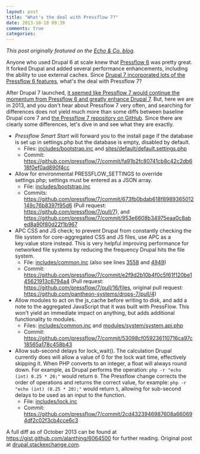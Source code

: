 ```yaml
---
layout: post
title: "What's the deal with Pressflow 7?"
date: 2013-10-18 09:39
comments: true
categories: 
---
```


*This post originally featured on the [Echo &amp; Co. blog](http://echo.co/blog/whats-the-deal-with-pressflow-7)*.

Anyone who used Drupal 6 at scale knew that [Pressflow 6](http://fourkitchens.com/pressflow-makes-drupal-scale) was pretty great. It forked Drupal and added several performance enhancements, including the ability to use external caches. Since [Drupal 7 incorporated lots of the Pressflow 6 features](https://pressflow.atlassian.net/wiki/display/PF/Comparison+-+Pressflow+versus+Drupal), what's the deal with Pressflow 7?

After Drupal 7 launched, [it seemed like Pressflow 7 would continue the momentum from Pressflow 6 and greatly enhance Drupal 7](http://developmentseed.org/blog/2010/jan/07/pressflow-7-continuing-push-performance-and-scalability-drupal/). But, here we are in 2013, and you don't hear about Pressflow 7 very often, and searching for differences does not yield much more than some diffs between baseline Drupal core 7 and [the Pressflow 7 repository on GitHub](https://github.com/pressflow/7). Since there are clearly some differences, let's dive in and see what they are exactly.

- *Pressflow Smart Start* will forward you to the install page if the database is set up in settings.php but the database is empty, disabled by default. 
  - Files: [includes/bootstrap.inc](https://github.com/pressflow/7/blob/d1e3c87ab8edc207b1adbf88c6484218bcc0fa70/includes/bootstrap.inc#L2428-L2437) and [sites/default/default.settings.php](https://github.com/pressflow/7/blob/d1e3c87ab8edc207b1adbf88c6484218bcc0fa70/sites/default/default.settings.php#L555-L562)
  - Commit: https://github.com/pressflow/7/commit/fa91b2fc80741cb8c42c2db618f0ef0ad890f4cc
- Allow for environmental PRESSFLOW_SETTINGS to override settings.php; settings must be entered as a JSON array.
  - File: [includes/bootstrap.inc](https://github.com/pressflow/7/blob/d1e3c87ab8edc207b1adbf88c6484218bcc0fa70/includes/bootstrap.inc#L716-L730)
  - Commits: https://github.com/pressflow/7/commit/673fb0bdab618f8989365012149c76b8397f95d6 (Pull request: https://github.com/pressflow/7/pull/7), and https://github.com/pressflow/7/commit/953e6608b34975eaa0c8abed8a90f80d22f1b967
- APC CSS and JS check; to prevent Drupal from constantly checking the file system for core-aggregated CSS and JS files, use APC as a key:value store instead. This is very helpful improving performance for networked file systems by reducing the frequency Drupal hits the file system.
  - File: [includes/common.inc](https://github.com/pressflow/7/blob/d1e3c87ab8edc207b1adbf88c6484218bcc0fa70/includes/common.inc#L4896-L4908) (also see lines [3558](https://github.com/pressflow/7/blob/d1e3c87ab8edc207b1adbf88c6484218bcc0fa70/includes/common.inc#L3558) and [4949](https://github.com/pressflow/7/blob/d1e3c87ab8edc207b1adbf88c6484218bcc0fa70/includes/common.inc#L4949))
  - Commit: https://github.com/pressflow/7/commit/e2f9d2b10b4f0c5f61f120be145621913c6794a4 (Pull request: https://github.com/pressflow/7/pull/16/files, original pull request: https://github.com/pantheon-systems/drops-7/pull/4)
- Allow modules to act on the js_cache before writing to disk, and add a note to the aggregated JavaScript that it was built with PressFlow. This won't yield an immediate impact on anything, but adds additional functionality to modules.
  - Files: [includes/common.inc](https://github.com/pressflow/7/blob/d1e3c87ab8edc207b1adbf88c6484218bcc0fa70/includes/common.inc#L4958-L4959) and [modules/system/system.api.php](https://github.com/pressflow/7/blob/d1e3c87ab8edc207b1adbf88c6484218bcc0fa70/modules/system/system.api.php#L750-L768)
  - Commit: https://github.com/pressflow/7/commit/53098cf059236110716ca97c18565a178c458b43
- Allow sub-second delays for lock_wait(). The calculation Drupal currently does will allow a value of 0 for the lock wait time, effectively skipping it. When PHP converts to an integer, a float will always round down. For example, as Drupal performs the operation: `php -r "echo (int) 0.25 * 20;"` would return `0`. The Pressflow change corrects the order of operations and returns the correct value, for example: `php -r "echo (int) (0.25 * 20);"` would return `5`, allowing for sub-second delays to be used as an input to the function. 
  - File: [includes/lock.inc](https://github.com/pressflow/7/blob/2cd4323946987608a660694df2c02f3cb4cce6c3/includes/lock.inc#L217)
  - Commit: https://github.com/pressflow/7/commit/2cd4323946987608a660694df2c02f3cb4cce6c3

A full diff as of October 2013 can be found at https://gist.github.com/alanthing/6064500 for further reading. Original post at [drupal.stackexchange.com](http://drupal.stackexchange.com/a/80138/10865).